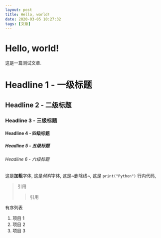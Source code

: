 ```yaml
---
layout: post
title: Hello, world!
date: 2020-03-05 10:27:32
tags: [文章]
---
```


# Hello, world!
这是一篇测试文章.

# Headline 1 - 一级标题

## Headline 2 - 二级标题

### Headline 3 - 三级标题

#### Headline 4 - 四级标题

##### Headline 5 - 五级标题

###### Headline 6 - 六级标题

这是**加粗**字体, 这是*倾斜*字体, 这是~删除线~, 这是 `print("Python")` 行内代码,
> 引用
>> 引用

有序列表
1. 项目 1
2. 项目 2
3. 项目 3